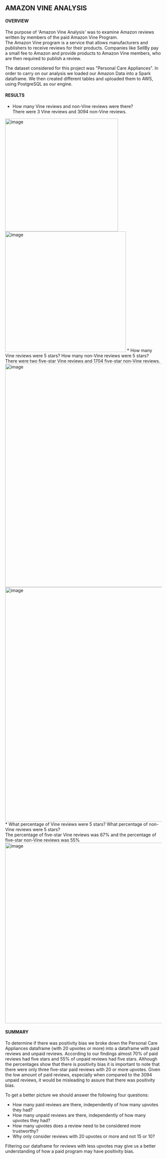 ## AMAZON VINE ANALYSIS

#### OVERVIEW
The purpose of 'Amazon Vine Analysis' was to examine Amazon reviews written by members of the paid Amazon Vine Program.<br>
The Amazon Vine program is a service that allows manufacturers and publishers to receive reviews for their products. Companies like SellBy pay a small fee to Amazon and provide products to Amazon Vine members, who are then required to publish a review.

The dataset considered for this project was "Personal Care Appliances".
In order to carry on our analysis we loaded our Amazon Data into a Spark dataframe. We then created different tables and uploaded them to AWS, using PostgreSQL as our engine.

#### RESULTS
* How many Vine reviews and non-Vine reviews were there?<br>
There were 3 Vine reviews and 3094 non-Vine reviews.
<img width="363" alt="image" src="https://user-images.githubusercontent.com/105120795/190059073-bf69c0f4-3066-475f-b18d-d54bc9eca979.png">
<img width="388" alt="image" src="https://user-images.githubusercontent.com/105120795/190059110-40bc98f3-b194-4358-af49-c56600682d13.png">
* How many Vine reviews were 5 stars? How many non-Vine reviews were 5 stars?<br>
There were two five-star Vine reviews and 1704 five-star non-Vine reviews.
<img width="719" alt="image" src="https://user-images.githubusercontent.com/105120795/190059194-a1268da4-b322-414f-8f96-6d474b9184a6.png">
<img width="754" alt="image" src="https://user-images.githubusercontent.com/105120795/190059219-4655a1be-620f-4310-9a9a-fb3b249cdb8b.png">
* What percentage of Vine reviews were 5 stars? What percentage of non-Vine reviews were 5 stars?<br>
The percentage of five-star Vine reviews was 67% and the percentage of five-star non-Vine reviews was 55%
<img width="581" alt="image" src="https://user-images.githubusercontent.com/105120795/190059351-7e30bdcc-0c8b-4091-9996-19fa15f34f99.png">


#### SUMMARY
To determine if there was positivity bias we broke down the Personal Care Appliances dataframe (with 20 upvotes or more) into a dataframe with paid reviews and unpaid reviews. According to our findings almost 70% of paid reviews had five stars and 55% of unpaid reviews had five stars. Although the percentages show that there is positivity bias it is important to note that there were only three five-star paid reviews with 20 or more upvotes. Given the low amount of paid reviews, especially when compared to the 3094 unpaid reviews, it would be misleading to assure that there was positivity bias.

To get a better picture we should answer the following four questions:<br>
* How many paid reviews are there, independently of how many upvotes they had?<br>
* How many unpaid reviews are there, independently of how many upvotes they had?<br>
* How many upvotes does a review need to be considered more trustworthy?<br>
* Why only consider reviews with 20 upvotes or more and not 15 or 10?<br>

Filtering our dataframe for reviews with less upvotes may give us a better understanding of how a paid program may have positivity bias.
